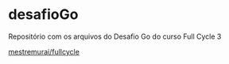 # desafioGo

Repositório com os arquivos do Desafio Go do curso Full Cycle 3

[mestremurai/fullcycle](https://hub.docker.com/r/mestremurai/fullcycle/tags)
